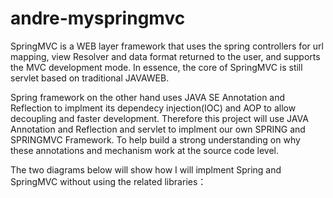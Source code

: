 # andre-myspringmvc

SpringMVC is a WEB layer framework that uses the spring controllers for url mapping, view Resolver and data format returned to the user, and supports the MVC development mode. In essence, the core of SpringMVC is still servlet based on traditional JAVAWEB.

Spring framework on the other hand uses JAVA SE Annotation and Reflection to implment its dependecy injection(IOC) and AOP to allow decoupling and faster development. 
Therefore this project  will use JAVA Annotation and Reflection and servlet to implment our own SPRING and SPRINGMVC Framework. To help build a strong understanding on why these annotations and mechanism work at the source code level.

The two diagrams below will show how I will implment Spring and SpringMVC without using the related libraries：


